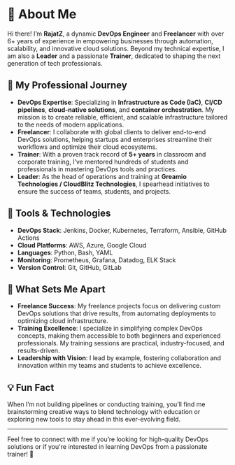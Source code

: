 # 👋 About Me

Hi there! I’m **RajatZ**, a dynamic **DevOps Engineer** and **Freelancer** with over 6+ years of experience in empowering businesses through automation, scalability, and innovative cloud solutions. Beyond my technical expertise, I am also a **Leader** and a passionate **Trainer**, dedicated to shaping the next generation of tech professionals.

## 🚀 My Professional Journey

- **DevOps Expertise**: Specializing in **Infrastructure as Code (IaC)**, **CI/CD pipelines**, **cloud-native solutions**, and **container orchestration**. My mission is to create reliable, efficient, and scalable infrastructure tailored to the needs of modern applications.
- **Freelancer**: I collaborate with global clients to deliver end-to-end DevOps solutions, helping startups and enterprises streamline their workflows and optimize their cloud ecosystems.
- **Trainer**: With a proven track record of **5+ years** in classroom and corporate training, I’ve mentored hundreds of students and professionals in mastering DevOps tools and practices.
- **Leader**: As the head of operations and training at **Greamio Technologies / CloudBlitz Technologies**, I spearhead initiatives to ensure the success of teams, students, and projects.

## 🔧 Tools & Technologies

- **DevOps Stack**: Jenkins, Docker, Kubernetes, Terraform, Ansible, GitHub Actions
- **Cloud Platforms**: AWS, Azure, Google Cloud
- **Languages**: Python, Bash, YAML
- **Monitoring**: Prometheus, Grafana, Datadog, ELK Stack
- **Version Control**: Git, GitHub, GitLab

## 🌟 What Sets Me Apart

- **Freelance Success**: My freelance projects focus on delivering custom DevOps solutions that drive results, from automating deployments to optimizing cloud infrastructure.
- **Training Excellence**: I specialize in simplifying complex DevOps concepts, making them accessible to both beginners and experienced professionals. My training sessions are practical, industry-focused, and results-driven.
- **Leadership with Vision**: I lead by example, fostering collaboration and innovation within my teams and students to achieve excellence.

## 💡 Fun Fact

When I’m not building pipelines or conducting training, you’ll find me brainstorming creative ways to blend technology with education or exploring new tools to stay ahead in this ever-evolving field.

---

Feel free to connect with me if you’re looking for high-quality DevOps solutions or if you're interested in learning DevOps from a passionate trainer! 🚀
